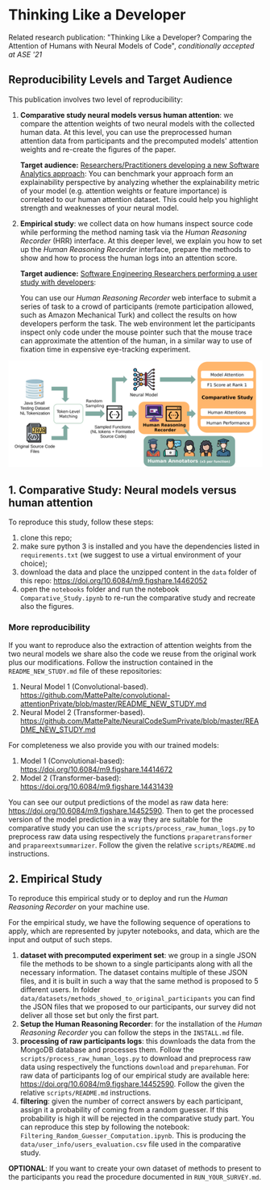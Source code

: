 # Thinking Like a Developer

Related research publication:
"Thinking Like a Developer? Comparing the Attention of Humans with Neural Models of Code", *conditionally accepted at ASE '21*

## Reproducibility Levels and Target Audience
This publication involves two level of reproducibility:
1. **Comparative study neural models versus human attention**: we compare the attention weights of two neural models with the collected human data. At this level, you can use the preprocessed human attention data from participants and the precomputed models' attention weights and re-create the figures of the paper.

    **Target audience:** <u>Researchers/Practitioners developing a new Software Analytics approach</u>:
    You can benchmark your approach form an explainability perspective by analyzing whether the explainability metric of your model (e.g. attention weights or feature importance) is correlated to our human attention dataset. This could help you highlight strength and weaknesses of your neural model.

1. **Empirical study**: we collect data on how humans inspect source code while performing the method naming task via the *Human Reasoning Recorder* (HRR) interface. At this deeper level, we explain you how to set up the *Human Reasoning Recorder* interface, prepare the methods to show and how to process the human logs into an attention score.

    **Target audience:** <u>Software Engineering Researchers performing a user study with developers</u>:

    You can use our *Human Reasoning Recorder* web interface to submit a series of task to a crowd of participants (remote participation allowed, such as Amazon Mechanical Turk) and collect the results on how developers perform the task. The web environment let the participants inspect only code under the mouse pointer such that the mouse trace can approximate the attention of the human, in a similar way to use of fixation time in expensive eye-tracking experiment.


![Experiment Overview](images/experiment_overview.png)



## 1. Comparative Study: Neural models versus human attention

To reproduce this study, follow these steps:
1. clone this repo;
1. make sure python 3 is installed and you have the dependencies listed in `requirements.txt` (we suggest to use a virtual environment of your choice);
1. download the data and place the unzipped content in the `data` folder of this repo: https://doi.org/10.6084/m9.figshare.14462052
1. open the `notebooks` folder and run the notebook `Comparative_Study.ipynb` to re-run the comparative study and recreate also the figures.

### More reproducibility
If you want to reproduce also the extraction of attention weights from the two neural models we share also the code we reuse from the original work plus our modifications. Follow the instruction contained in the `README_NEW_STUDY.md` file of these repositories:
1. Neural Model 1 (Convolutional-based). https://github.com/MattePalte/convolutional-attentionPrivate/blob/master/README_NEW_STUDY.md
1. Neural Model 2 (Transformer-based). https://github.com/MattePalte/NeuralCodeSumPrivate/blob/master/README_NEW_STUDY.md

For completeness we also provide you with our trained models:
1. Model 1 (Convolutional-based): https://doi.org/10.6084/m9.figshare.14414672
1. Model 2 (Transformer-based): https://doi.org/10.6084/m9.figshare.14431439

You can see our output predictions of the model as raw data here: https://doi.org/10.6084/m9.figshare.14452590.
Then to get the processed version of the model prediction in a way they are suitable for the comparative study you can use the `scripts/process_raw_human_logs.py` to preprocess raw data using respectively the functions `praparetransformer` and `prapareextsummarizer`. Follow the given the relative `scripts/README.md` instructions.

## 2. Empirical Study

To reproduce this empirical study or to deploy and run the *Human Reasoning Recorder* on your machine use.

For the empirical study, we have the following sequence of operations to apply, which are represented by jupyter notebooks, and data, which are the input and output of such steps.
1. **dataset with precomputed experiment set**: we group in a single JSON file the methods to be shown to a single participants along with all the necessary information. The dataset contains multiple of these JSON files, and it is built in such a way that the same method is proposed to 5 different users. In folder `data/datasets/methods_showed_to_original_participants` you can find the JSON files that we proposed to our participants, our survey did not deliver all those set but only the first part.
1. **Setup the Human Reasoning Recorder**: for the installation of the *Human Reasoning Recorder* you can follow the steps in the `INSTALL.md` file.
1. **processing of raw participants logs**: this downloads the data from the MongoDB database and processes them. Follow the `scripts/process_raw_human_logs.py` to download and preprocess raw data using respectively the functions `download` and `preparehuman`. For raw data of participants log of our empirical study are available here: https://doi.org/10.6084/m9.figshare.14452590. Follow the given the relative `scripts/README.md` instructions.
1. **filtering**: given the number of correct answers by each participant, assign it a probability of coming from a random guesser. If this probability is high it will be rejected in the comparative study part. You can reproduce this step by following the notebook: `Filtering_Random_Guesser_Computation.ipynb`.
This is producing the `data/user_info/users_evaluation.csv` file used in the comparative study.

**OPTIONAL**: If you want to create your own dataset of methods to present to the participants you read the procedure documented in `RUN_YOUR_SURVEY.md`.





